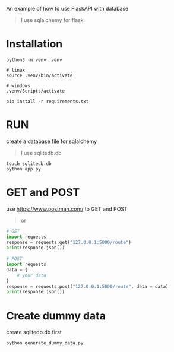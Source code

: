 An example of how to use FlaskAPI with database  
> I use sqlalchemy for flask
# Installation
```
python3 -m venv .venv  
  
# linux  
source .venv/bin/activate  
  
# windows  
.venv/Scripts/activate

pip install -r requirements.txt  
```
# RUN
create a database file for sqlalchemy  
> I use sqlitedb.db  
```
touch sqlitedb.db  
python app.py
```

# GET and POST
use <https://www.postman.com/> to GET and POST  
> or  
```python
# GET
import requests  
response = requests.get("127.0.0.1:5000/route")  
print(response.json())  
  
# POST
import requests  
data = {
    # your data
}
response = requests.post("127.0.0.1:5000/route", data = data)   
print(response.json())  
```
  
# Create dummy data
create sqlitedb.db first
```python
python generate_dummy_data.py
```  